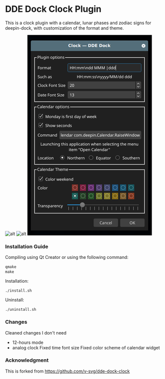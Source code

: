 DDE Dock Clock Plugin
=====================

This is a clock plugin with a calendar, lunar phases and zodiac signs for deepin-dock, with customization of the format and theme.

![alt](01_preview.png)
![alt](02_efficient.png)
![alt](03_settings.png)

### Installation Guide ###
Compiling using Qt Creator or using the following command:
```
qmake
make
```
Installation: 
```
./install.sh
```

Uninstall:
```
./uninstall.sh
```

### Changes ###
Cleaned changes I don't need 
 - 12-hours mode
 - analog clock
Fixed time font size
Fixed color scheme of calendar widget

### Acknowledgment ###
This is forked from https://github.com/v-svg/dde-dock-clock
